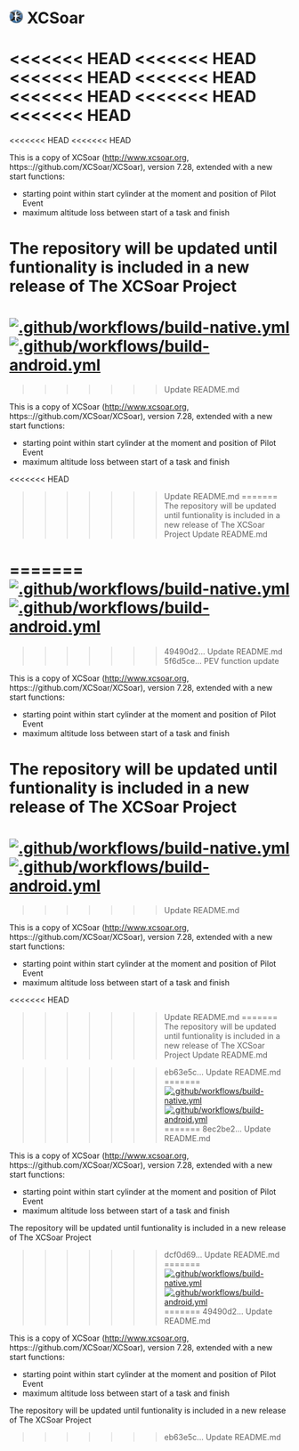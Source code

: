 # <img src="./Data/graphics/logo.svg" width="5%" alt="XCSoar Logo"> XCSoar

<<<<<<< HEAD
<<<<<<< HEAD
<<<<<<< HEAD
<<<<<<< HEAD
<<<<<<< HEAD
<<<<<<< HEAD
<<<<<<< HEAD
=======
<<<<<<< HEAD
<<<<<<< HEAD

This is a copy of XCSoar (http://www.xcsoar.org, https:://github.com/XCSoar/XCSoar), version 7.28, extended with a new start functions:
 - starting point within start cylinder at the moment and position of Pilot Event
 - maximum altitude loss between start of a task and finish

The repository will be updated until funtionality is included in a new release of The XCSoar Project
=======
[![.github/workflows/build-native.yml](https://github.com/marek1313/XCSoarPEV/actions/workflows/build-native.yml/badge.svg)](https://github.com/marek1313/XCSoarPEV/actions/workflows/build-native.yml)
[![.github/workflows/build-android.yml](https://github.com/marek1313/XCSoarPEV/actions/workflows/build-android.yml/badge.svg)](https://github.com/marek1313/XCSoarPEV/actions/workflows/build-kobo.yml)
=======
>>>>>>> Update README.md

This is a copy of XCSoar (http://www.xcsoar.org, https:://github.com/XCSoar/XCSoar), version 7.28, extended with a new start functions:
 - starting point within start cylinder at the moment and position of Pilot Event
 - maximum altitude loss between start of a task and finish

<<<<<<< HEAD
>>>>>>> Update README.md
=======
The repository will be updated until funtionality is included in a new release of The XCSoar Project
>>>>>>> Update README.md


=======
[![.github/workflows/build-native.yml](https://github.com/marek1313/XCSoarPEV/actions/workflows/build-native.yml/badge.svg)](https://github.com/marek1313/XCSoarPEV/actions/workflows/build-native.yml)
[![.github/workflows/build-android.yml](https://github.com/marek1313/XCSoarPEV/actions/workflows/build-android.yml/badge.svg)](https://github.com/marek1313/XCSoarPEV/actions/workflows/build-kobo.yml)
=======
>>>>>>> 49490d2... Update README.md
>>>>>>> 5f6d5ce... PEV function update

This is a copy of XCSoar (http://www.xcsoar.org, https:://github.com/XCSoar/XCSoar), version 7.28, extended with a new start functions:
 - starting point within start cylinder at the moment and position of Pilot Event
 - maximum altitude loss between start of a task and finish

The repository will be updated until funtionality is included in a new release of The XCSoar Project
=======
[![.github/workflows/build-native.yml](https://github.com/marek1313/XCSoarPEV/actions/workflows/build-native.yml/badge.svg)](https://github.com/marek1313/XCSoarPEV/actions/workflows/build-native.yml)
[![.github/workflows/build-android.yml](https://github.com/marek1313/XCSoarPEV/actions/workflows/build-android.yml/badge.svg)](https://github.com/marek1313/XCSoarPEV/actions/workflows/build-kobo.yml)
=======
>>>>>>> Update README.md

This is a copy of XCSoar (http://www.xcsoar.org, https:://github.com/XCSoar/XCSoar), version 7.28, extended with a new start functions:
 - starting point within start cylinder at the moment and position of Pilot Event
 - maximum altitude loss between start of a task and finish

<<<<<<< HEAD
>>>>>>> Update README.md
=======
The repository will be updated until funtionality is included in a new release of The XCSoar Project
>>>>>>> Update README.md


>>>>>>> eb63e5c... Update README.md
=======
[![.github/workflows/build-native.yml](https://github.com/marek1313/XCSoarPEV/actions/workflows/build-native.yml/badge.svg)](https://github.com/marek1313/XCSoarPEV/actions/workflows/build-native.yml)
[![.github/workflows/build-android.yml](https://github.com/marek1313/XCSoarPEV/actions/workflows/build-android.yml/badge.svg)](https://github.com/marek1313/XCSoarPEV/actions/workflows/build-kobo.yml)
=======
>>>>>>> 8ec2be2... Update README.md

This is a copy of XCSoar (http://www.xcsoar.org, https:://github.com/XCSoar/XCSoar), version 7.28, extended with a new start functions:
 - starting point within start cylinder at the moment and position of Pilot Event
 - maximum altitude loss between start of a task and finish

The repository will be updated until funtionality is included in a new release of The XCSoar Project


>>>>>>> dcf0d69... Update README.md
=======
[![.github/workflows/build-native.yml](https://github.com/marek1313/XCSoarPEV/actions/workflows/build-native.yml/badge.svg)](https://github.com/marek1313/XCSoarPEV/actions/workflows/build-native.yml)
[![.github/workflows/build-android.yml](https://github.com/marek1313/XCSoarPEV/actions/workflows/build-android.yml/badge.svg)](https://github.com/marek1313/XCSoarPEV/actions/workflows/build-kobo.yml)
=======
>>>>>>> 49490d2... Update README.md

This is a copy of XCSoar (http://www.xcsoar.org, https:://github.com/XCSoar/XCSoar), version 7.28, extended with a new start functions:
 - starting point within start cylinder at the moment and position of Pilot Event
 - maximum altitude loss between start of a task and finish

The repository will be updated until funtionality is included in a new release of The XCSoar Project


>>>>>>> eb63e5c... Update README.md
